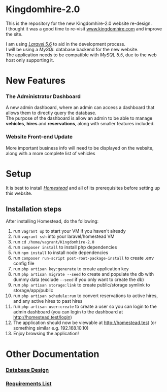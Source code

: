 # Kingdomhire-2.0
This is the repository for the new Kingdomhire-2.0 website re-design.  
I thought it was a good time to re-visit www.kingdomhire.com and improve the site.

I am using [*Laravel 5.6*](https://laravel.com/docs/5.6/installation) to aid in the development process.  
I will be using a *MySQL* database backend for the new website.  
The application needs to be compatible with *MySQL 5.5*, due to the web host only supporting it.

# New Features
### The Administrator Dashboard
  A new admin dashboard, where an admin can access a dashboard that allows them to directly query the database.  
  The purpose of the dashboard is allow an admin to be able to manage __vehicles__, __hires__ and __reservations__, along with smaller features included.
   
### Website Front-end Update 
   More important business info will need to be displayed on the website, along with a more complete list of vehicles

# Setup
It is best to install [*Homestead*](https://laravel.com/docs/5.6/homestead#installation-and-setup) and all of its prerequisites before setting up this website.

## Installation steps  
After installing Homestead, do the following:
  1. run `vagrant up` to start your VM if you haven't already    
  2. run `vagrant ssh` into your laravel/homestead VM
  3. run `cd /home/vagrant/Kingdomhire-2.0`
  4. run `composer install` to install php dependencies  
  5. run `npm install` to install node dependencies    
  6. run `composer run-script post-root-package-install` to create .env config file
  7. run `php artisan key:generate` to create application key
  8. run `php artisan migrate --seed` to create and populate the db with dummy data (exclude `--seed` if you only want to create the db)
  9. run `php artisan storage:link` to create public/storage symlink to storage/app/public  
  10. run `php artisan schedule:run` to convert reservations to active hires, and any active hires to past hires  
  11. run `php artisan user:create` to create a user so you can login to the admin dashboard (you can login to the dashboard at http://homestead.test/login)  
  12. The application should now be viewable at http://homestead.test (or something similar e.g. 192.168.10.10)
  13. Enjoy browsing the application!  

# Other Documentation
### [Database Design](DATABASE.md)  
### [Requirements List](REQUIREMENTS.md)
 
